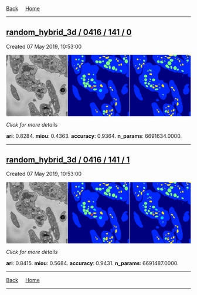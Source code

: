 
[Back](..)&nbsp;&nbsp;&nbsp;&nbsp;&nbsp;[Home](https://leapmanlab.github.io/snapshots)

---

<div class="summary"><a href="0"><h2>random_hybrid_3d / 0416 / 141 / 0</h2></a><p>Created 07 May 2019, 10:53:00
</p><a href="0"><img src="0/media/summary.png" align="center"></a><p>
<i>Click for more details</i>
</p></div>

**ari**: 0.8284. **miou**: 0.4363. **accuracy**: 0.9364. **n_params**: 6691634.0000. 

---

<div class="summary"><a href="1"><h2>random_hybrid_3d / 0416 / 141 / 1</h2></a><p>Created 07 May 2019, 10:53:00
</p><a href="1"><img src="1/media/summary.png" align="center"></a><p>
<i>Click for more details</i>
</p></div>

**ari**: 0.8415. **miou**: 0.5684. **accuracy**: 0.9431. **n_params**: 6691487.0000. 

---

[Back](..)&nbsp;&nbsp;&nbsp;&nbsp;&nbsp;[Home](https://leapmanlab.github.io/snapshots)

---
